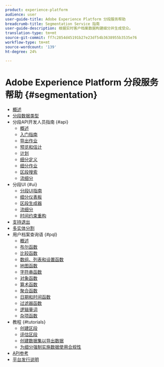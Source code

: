```yaml
---
product: experience-platform
audience: user
user-guide-title: Adobe Experience Platform 分段服务帮助
breadcrumb-title: Segmentation Service 指南
user-guide-description: 根据实时客户档案数据构建细分并生成受众。
translation-type: tm+mt
source-git-commit: ff7c2854d45191b27e23df54b3638955b3535e76
workflow-type: tm+mt
source-wordcount: '139'
ht-degree: 24%

---
```



# Adobe Experience Platform 分段服务帮助 {#segmentation}

- [概述](home.md)
- [分段数据类型](data-types.md)
- 分段API开发人员指南 {#api}
   - [概述](api/overview.md)
   - [入门指南](api/getting-started.md)
   - [导出作业](api/export-jobs.md)
   - [预览和估计](api/previews-and-estimates.md)
   - [计划](api/schedules.md)
   - [细分定义](api/segment-definitions.md)
   - [细分作业](api/segment-jobs.md)
   - [区段搜索](api/segment-search.md)
   - [流细分](api/streaming-segmentation.md)
- 分段UI {#ui}
   - [分段UI指南](ui/overview.md)
   - [细分仪表板](ui/segment-dashboard.md)
   - [区段生成器](ui/segment-builder.md)
   - [流细分](ui/streaming-segmentation.md)
   - [时间约束重构](ui/segment-refactoring.md)
- [支持退出](honoring-opt-outs.md)
- [多实体分割](multi-entity-segmentation.md)
- 用户档案查询语 {#pql}
   - [概述](pql/overview.md)
   - [布尔函数](pql/boolean-functions.md)
   - [比较函数](pql/comparison-functions.md)
   - [数组、列表和设置函数](pql/array-functions.md)
   - [地图函数](pql/map-functions.md)
   - [字符串函数](pql/string-functions.md)
   - [对象函数](pql/object-functions.md)
   - [算术函数](pql/arithmetic-functions.md)
   - [聚合函数](pql/aggregation-functions.md)
   - [日期和时间函数](pql/datetime-functions.md)
   - [过滤器函数](pql/filter-functions.md)
   - [逻辑量词](pql/logical-quantifiers.md)
   - [杂项函数](pql/misc-functions.md)
- 教程 {#tutorials}
   - [创建区段](tutorials/create-a-segment.md)
   - [评估区段](tutorials/evaluate-a-segment.md)
   - [创建数据集以导出数据](tutorials/create-dataset-export-segment.md)
   - [为细分强制实施数据使用合规性](tutorials/governance.md)
- [API参考](https://www.adobe.io/apis/experienceplatform/home/api-reference.html#!acpdr/swagger-specs/segmentation.yaml)
- [平台发行说明](https://www.adobe.com/go/platform-release-notes-en)